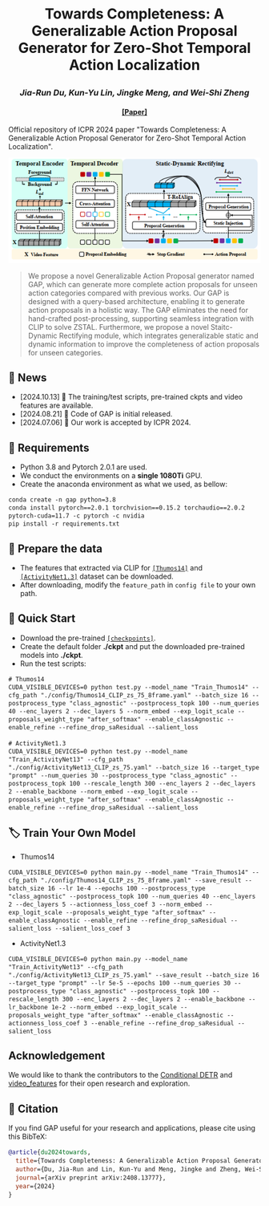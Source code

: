 # <p align="center">Towards Completeness: A Generalizable Action Proposal Generator for Zero-Shot Temporal Action Localization</p>

### <p align="center">*Jia-Run Du, Kun-Yu Lin, Jingke Meng, and Wei-Shi Zheng*</p>

#### <p align="center">[[Paper]](https://arxiv.org/abs/2408.13777) </p>

Official repository of ICPR 2024 paper "Towards Completeness: A Generalizable Action Proposal Generator for Zero-Shot Temporal Action Localization".

<center>
    <img src="./assets/Framework.png" alt="example">
</center>

> We propose a novel Generalizable Action Proposal generator named GAP, which can generate more complete action proposals for unseen action categories compared with previous works. Our GAP is designed with a query-based architecture, enabling it to generate action proposals in a holistic way. The GAP eliminates the need for hand-crafted post-processing, supporting seamless integration with CLIP to solve ZSTAL. Furthermore, we propose a novel Staitc-Dynamic Rectifying module, which integrates generalizable static and dynamic information to improve the completeness of action proposals for unseen categories. 


## 💬 News
- [2024.10.13] 🎊 The training/test scripts, pre-trained ckpts and video features are available.
- [2024.08.21] 🥳 Code of GAP is initial released. 
- [2024.07.06] 🎉 Our work is accepted by ICPR 2024. 



## 🔧 Requirements
- Python 3.8 and Pytorch 2.0.1 are used.
- We conduct the environments on a **single 1080Ti** GPU.
- Create the anaconda environment as what we used, as bellow:
```shell
conda create -n gap python=3.8
conda install pytorch==2.0.1 torchvision==0.15.2 torchaudio==2.0.2 pytorch-cuda=11.7 -c pytorch -c nvidia
pip install -r requirements.txt
```

## 📕 Prepare the data
- The features that extracted via CLIP for [`[Thumos14]`](https://pan.baidu.com/s/1tR25iyeKNOwMSU6RfyLFtA?pwd=8qr9) and [`[ActivityNet1.3]`](https://pan.baidu.com/s/1sLAfU4UCD-UiglC57veXaA?pwd=tkn4) dataset can be downloaded. 
- After downloading, modify the `feature_path` in `config file` to your own path.

## 👀 Quick Start
- Download the pre-trained [`[checkpoints]`](https://pan.baidu.com/s/1BM2lAzfRfemw0ZwqhGacsw?pwd=dpq8).
- Create the default folder **./ckpt** and put the downloaded pre-trained models into **./ckpt**.
- Run the test scripts:
```shell
# Thumos14
CUDA_VISIBLE_DEVICES=0 python test.py --model_name "Train_Thumos14" --cfg_path "./config/Thumos14_CLIP_zs_75_8frame.yaml" --batch_size 16 --postprocess_type "class_agnostic" --postprocess_topk 100 --num_queries 40 --enc_layers 2 --dec_layers 5 --norm_embed --exp_logit_scale --proposals_weight_type "after_softmax" --enable_classAgnostic --enable_refine --refine_drop_saResidual --salient_loss

# ActivityNet1.3
CUDA_VISIBLE_DEVICES=0 python test.py --model_name "Train_ActivityNet13" --cfg_path "./config/ActivityNet13_CLIP_zs_75.yaml" --batch_size 16 --target_type "prompt" --num_queries 30 --postprocess_type "class_agnostic" --postprocess_topk 100 --rescale_length 300 --enc_layers 2 --dec_layers 2 --enable_backbone --norm_embed --exp_logit_scale --proposals_weight_type "after_softmax" --enable_classAgnostic --enable_refine --refine_drop_saResidual --salient_loss
```

## 🏷️ Train Your Own Model
- Thumos14
```shell
CUDA_VISIBLE_DEVICES=0 python main.py --model_name "Train_Thumos14" --cfg_path "./config/Thumos14_CLIP_zs_75_8frame.yaml" --save_result --batch_size 16 --lr 1e-4 --epochs 100 --postprocess_type "class_agnostic" --postprocess_topk 100 --num_queries 40 --enc_layers 2 --dec_layers 5 --actionness_loss_coef 3 --norm_embed --exp_logit_scale --proposals_weight_type "after_softmax" --enable_classAgnostic --enable_refine --refine_drop_saResidual --salient_loss --salient_loss_coef 3
```

- ActivityNet1.3
```shell
CUDA_VISIBLE_DEVICES=0 python main.py --model_name "Train_ActivityNet13" --cfg_path "./config/ActivityNet13_CLIP_zs_75.yaml" --save_result --batch_size 16 --target_type "prompt" --lr 5e-5 --epochs 100 --num_queries 30 --postprocess_type "class_agnostic" --postprocess_topk 100 --rescale_length 300 --enc_layers 2 --dec_layers 2 --enable_backbone --lr_backbone 1e-2 --norm_embed --exp_logit_scale --proposals_weight_type "after_softmax" --enable_classAgnostic --actionness_loss_coef 3 --enable_refine --refine_drop_saResidual --salient_loss
```


## Acknowledgement
We would like to thank the contributors to the [Conditional DETR](https://github.com/Atten4Vis/ConditionalDETR) and [video_features](https://github.com/v-iashin/video_features) for their open research and exploration.


## 📝 Citation

If you find GAP useful for your research and applications, please cite using this BibTeX:

```bibtex
@article{du2024towards,
  title={Towards Completeness: A Generalizable Action Proposal Generator for Zero-Shot Temporal Action Localization},
  author={Du, Jia-Run and Lin, Kun-Yu and Meng, Jingke and Zheng, Wei-Shi},
  journal={arXiv preprint arXiv:2408.13777},
  year={2024}
}
```